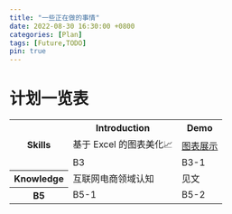 ```yaml
---
title: "一些正在做的事情"
date: 2022-08-30 16:30:00 +0800
categories: [Plan]
tags: [Future,TODO]
pin: true
---
```

# 计划一览表
<table>
  <tr>
    <th rowspan="3">Skills</th>
    <th>Introduction</th>
    <th colspan="2">Demo</th>  
  </tr>
  <tr>
    <td>基于 Excel 的图表美化📈</td>
    <td colspan="2"><a href="https://www.yuque.com/hongking/hy5od3/artboards/17074807">图表展示</a></td>
  </tr>
  <tr>
    <td>B3</td>
    <td colspan="2">B3-1</td>
  </tr>
  <tr>
    <th>Knowledge</th>
    <td>互联网电商领域认知</td>
    <td>见文</td>
  </tr>
  <tr>
    <th>B5</th>
    <td>B5-1</td>
    <td>B5-2</td>
  </tr>
  <!-- 添加其他数据行 -->
</table>


